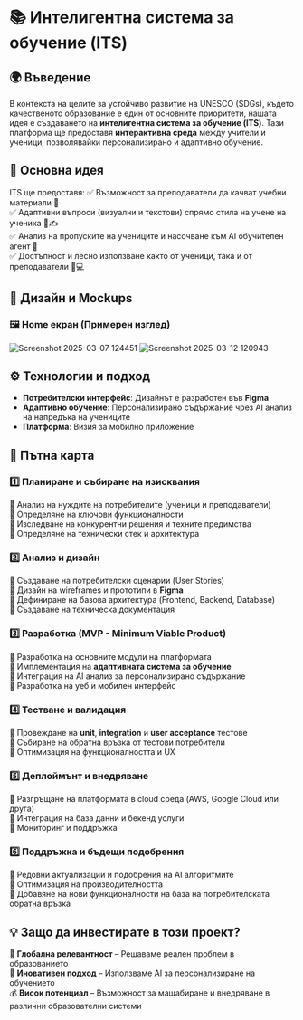 # 📚 Интелигентна система за обучение (ITS)

## 🌍 Въведение
В контекста на целите за устойчиво развитие на UNESCO (SDGs), където качественото образование е един от основните приоритети, нашата идея е създаването на **интелигентна система за обучение (ITS)**. Тази платформа ще предоставя **интерактивна среда** между учители и ученици, позволявайки персонализирано и адаптивно обучение.

## 🎯 Основна идея
ITS ще предоставя:
✅ Възможност за преподаватели да качват учебни материали 📂  
✅ Адаптивни въпроси (визуални и текстови) спрямо стила на учене на ученика 🎨✍️  
✅ Анализ на пропуските на учениците и насочване към AI обучителен агент 🤖  
✅ Достъпност и лесно използване както от ученици, така и от преподаватели 📱💻  

## 📸 Дизайн и Mockups
### 🖼 Home екран (Примерен изглед)

![Screenshot 2025-03-07 124451](https://github.com/user-attachments/assets/cf1fd03d-ccda-40b0-b509-28bae06a628d)       ![Screenshot 2025-03-12 120943](https://github.com/user-attachments/assets/91f27171-fdba-4182-ad62-f21c5fc304e2)


## ⚙️ Технологии и подход
- **Потребителски интерфейс**: Дизайнът е разработен във **Figma**  
- **Адаптивно обучение**: Персонализирано съдържание чрез AI анализ на напредъка на учениците  
- **Платформа**: Визия за мобилно приложение  

## 🚀 Пътна карта
### 1️⃣ **Планиране и събиране на изисквания**  
📌 Анализ на нуждите на потребителите (ученици и преподаватели)  
📌 Определяне на ключови функционалности  
📌 Изследване на конкурентни решения и техните предимства  
📌 Определяне на технически стек и архитектура  

### 2️⃣ **Анализ и дизайн**  
📌 Създаване на потребителски сценарии (User Stories)  
📌 Дизайн на wireframes и прототипи в **Figma**  
📌 Дефиниране на базова архитектура (Frontend, Backend, Database)  
📌 Създаване на техническа документация  

### 3️⃣ **Разработка (MVP - Minimum Viable Product)**  
📌 Разработка на основните модули на платформата  
📌 Имплементация на **адаптивната система за обучение**  
📌 Интеграция на AI анализ за персонализирано съдържание  
📌 Разработка на уеб и мобилен интерфейс  

### 4️⃣ **Тестване и валидация**  
📌 Провеждане на **unit**, **integration** и **user acceptance** тестове  
📌 Събиране на обратна връзка от тестови потребители  
📌 Оптимизация на функционалността и UX  

### 5️⃣ **Деплоймънт и внедряване**  
📌 Разгръщане на платформата в cloud среда (AWS, Google Cloud или друга)  
📌 Интеграция на база данни и бекенд услуги  
📌 Мониторинг и поддръжка  

### 6️⃣ **Поддръжка и бъдещи подобрения**  
📌 Редовни актуализации и подобрения на AI алгоритмите  
📌 Оптимизация на производителността  
📌 Добавяне на нови функционалности на база на потребителската обратна връзка  


## 💡 Защо да инвестирате в този проект?
🎯 **Глобална релевантност** – Решаваме реален проблем в образованието  
🚀 **Иновативен подход** – Използваме AI за персонализиране на обучението  
💰 **Висок потенциал** – Възможност за мащабиране и внедряване в различни образователни системи  

